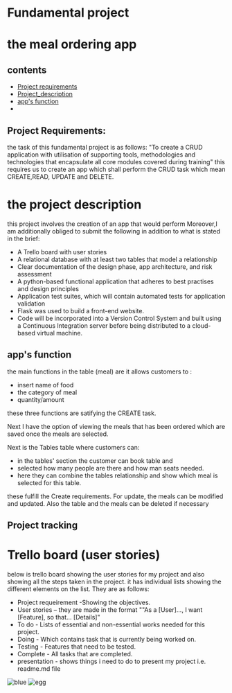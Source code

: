 # Fundamental project
# the meal ordering app

## contents
* [Project requirements](#project-requirements)
 * [Project_description](#the-project-description)
* [app's function](#app's-function)
* 




## Project Requirements:
the task of this fundamental project is as follows:
"To create a CRUD application with utilisation of supporting tools,
methodologies and technologies that encapsulate all core modules
covered during training"
this requires us to create an app which shall perform the CRUD task which mean CREATE,READ, UPDATE and DELETE.
# the project description
this project involves the creation of an app that would perform 
Moreover,I am additionally obliged to submit the following in addition to what is stated in the brief:
* A Trello board with user stories 
* A relational database with at least two tables that model a relationship 
* Clear documentation of the design phase, app architecture, and risk assessment 
* A python-based functional application that adheres to best practises and design principles 
* Application test suites, which will contain automated tests for application validation 
* Flask was used to build a front-end website. 
* Code will be incorporated into a Version Control System and built using a Continuous Integration server before being distributed to a cloud-based virtual machine.


## app's function

the main functions  in the table (meal) are it allows customers to :

* insert name of food
* the category of meal 
* quantity/amount

these three functions are satifying the CREATE task.

Next I have the option of viewing the meals that has been ordered which are saved once the meals are selected.

Next is the Tables table where customers can:

* in the tables' section the customer can book table and 
* selected how many people are there and how man seats needed.
* here they can combine the tables relationship and show which meal is selected for this table.

these fulfill the Create requirements. For update, the meals can be modified and updated. Also the table and the meals can be deleted if necessary

## Project tracking 
# Trello board (user stories)
below is trello board showing the user stories for my project and also showing all the steps taken in the project. it has individual lists showing the different elements on the list. They are as follows:
* Project requeirement -Showing the objectives.
* User stories – they are made in the format ""As a [User]..., I want [Feature], so that... [Details]"
* To do - Lists of essential and non-essential works needed for this project.
* Doing  - Which contains task that is currently being worked on.
* Testing - Features that need to be tested.
* Complete - All tasks that are completed.
* presentation - shows things i need to do to present my project i.e. readme.md file





![blue](https://cdn.images.express.co.uk/img/dynamic/footballteams/x256/20.png)
![egg](https://qa-courseware-images.s3.eu-west-2.amazonaws.com/markdown/links_images/000.jpeg)
